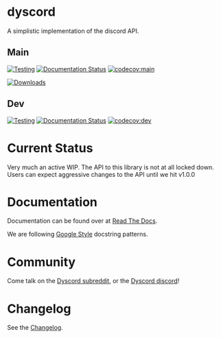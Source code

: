# dyscord

A simplistic implementation of the discord API.

## Main

[![Testing](https://github.com/isbe-house/dyscord/actions/workflows/python-testing.yml/badge.svg?branch=main)](https://github.com/isbe-house/dyscord/actions/workflows/python-testing.yml) [![Documentation Status](https://readthedocs.org/projects/dyscord/badge/?version=main)](https://dyscord.readthedocs.io/en/main/?badge=main) [![codecov:main](https://codecov.io/gh/isbe-house/dyscord/branch/main/graph/badge.svg?token=A7ESSI2QXG)](https://app.codecov.io/gh/isbe-house/dyscord/branch/main)

[![Downloads](https://static.pepy.tech/personalized-badge/dyscord?period=month&units=international_system&left_color=grey&right_color=brightgreen&left_text=Downloads)](https://pepy.tech/project/dyscord)

## Dev

[![Testing](https://github.com/isbe-house/dyscord/actions/workflows/python-testing.yml/badge.svg?branch=dev)](https://github.com/isbe-house/dyscord/actions/workflows/python-testing.yml) [![Documentation Status](https://readthedocs.org/projects/dyscord/badge/?version=dev)](https://dyscord.readthedocs.io/en/dev/?badge=dev) [![codecov:dev](https://codecov.io/gh/isbe-house/dyscord/branch/dev/graph/badge.svg?token=A7ESSI2QXG)](https://app.codecov.io/gh/isbe-house/dyscord/branch/dev)


# Current Status

Very much an active WIP. The API to this library is not at all locked down. Users can expect aggressive changes to the API until we hit v1.0.0

# Documentation

Documentation can be found over at [Read The Docs](https://dyscord.readthedocs.io/).

We are following [Google Style](https://sphinxcontrib-napoleon.readthedocs.io/en/latest/example_google.html) docstring patterns.

# Community

Come talk on the [Dyscord subreddit](https://www.reddit.com/r/dyscord/), or the [Dyscord discord](https://discord.gg/Q9NFzgZx)!

# Changelog

See the [Changelog](https://dyscord.readthedocs.io/en/main/changelog/).